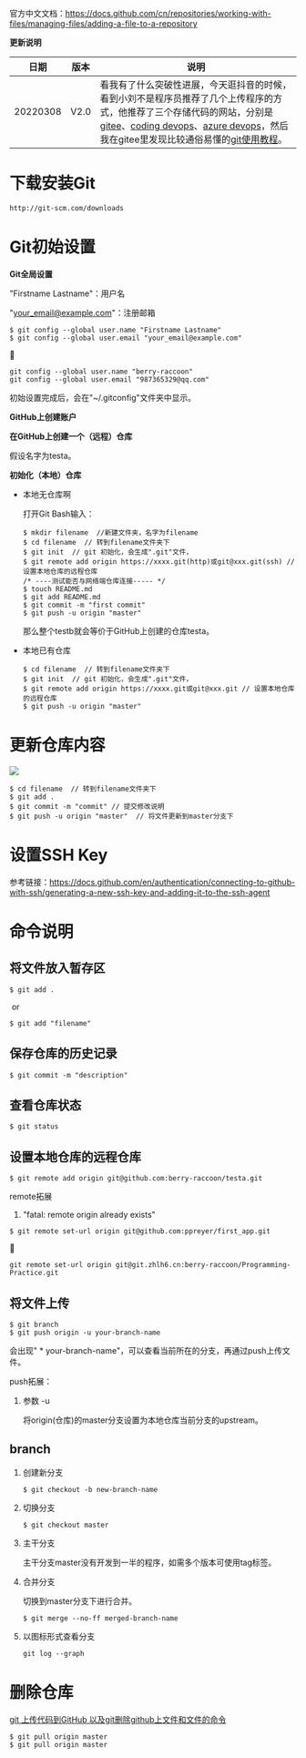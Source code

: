 官方中文文档：https://docs.github.com/cn/repositories/working-with-files/managing-files/adding-a-file-to-a-repository

**更新说明**

| 日期     | 版本 | 说明                                                         |
| -------- | ---- | ------------------------------------------------------------ |
| 20220308 | V2.0 | 看我有了什么突破性进展，今天逛抖音的时候，看到小刘不是程序员推荐了几个上传程序的方式，他推荐了三个存储代码的网站，分别是[gitee](https://gitee.com/)、[coding devops](https://cloud.tencent.com/product/coding)、[azure devops](https://azure.microsoft.com/zh-cn/services/devops/)，然后我在gitee里发现比较通俗易懂的[git使用教程](https://gitee.com/oschina/git-osc/wikis/%E5%B8%AE%E5%8A%A9)。 |

# 下载安装Git

```
http://git-scm.com/downloads
```



# Git初始设置

**Git全局设置**

"Firstname Lastname"：用户名

"your_email@example.com"：注册邮箱

```
$ git config --global user.name "Firstname Lastname"
$ git config --global user.email "your_email@example.com"

```

:chestnut:

```
git config --global user.name "berry-raccoon"
git config --global user.email "987365329@qq.com"
```

初始设置完成后，会在"~/.gitconfig"文件夹中显示。

**GitHub上创建账户**

**在GitHub上创建一个（远程）仓库**

假设名字为testa。

**初始化（本地）仓库**

- 本地无仓库啊

  打开Git Bash输入：

  ```shell
  $ mkdir filename  //新建文件夹，名字为filename
  $ cd filename  // 转到filename文件夹下
  $ git init  // git 初始化，会生成".git"文件，
  $ git remote add origin https://xxxx.git(http)或git@xxx.git(ssh) // 设置本地仓库的远程仓库
  /* ----测试能否与网络端仓库连接----- */
  $ touch README.md
  $ git add README.md
  $ git commit -m "first commit"
  $ git push -u origin "master"
  ```

  那么整个testb就会等价于GitHub上创建的仓库testa。

- 本地已有仓库

  ```shell
  $ cd filename  // 转到filename文件夹下
  $ git init  // git 初始化，会生成".git"文件，
  $ git remote add origin https://xxxx.git或git@xxx.git // 设置本地仓库的远程仓库
  $ git push -u origin "master"
  ```



# 更新仓库内容

![](D:\桌面\刷题攻略\Carl\git上传文件简易版.png)

```shell
$ cd filename  // 转到filename文件夹下
$ git add .
$ git commit -m "commit" // 提交修改说明
$ git push -u origin "master"  // 将文件更新到master分支下
```



# 设置SSH Key

参考链接：https://docs.github.com/en/authentication/connecting-to-github-with-ssh/generating-a-new-ssh-key-and-adding-it-to-the-ssh-agent





# 命令说明

## 将文件放入暂存区

```shell
$ git add .
```

​	or

```shell
$ git add "filename"
```



## 保存仓库的历史记录

```shell
$ git commit -m "description"
```



## 查看仓库状态

```shell
$ git status
```



## 设置本地仓库的远程仓库

```shell
$ git remote add origin git@github.com:berry-raccoon/testa.git
```

remote拓展

1. "fatal: remote origin already exists"

```shell
$ git remote set-url origin git@github.com:ppreyer/first_app.git
```

:chestnut:

```
git remote set-url origin git@git.zhlh6.cn:berry-raccoon/Programming-Practice.git
```

## 将文件上传

```shell
$ git branch
$ git push origin -u your-branch-name
```

会出现" * your-branch-name"，可以查看当前所在的分支，再通过push上传文件。

push拓展：

1. 参数 -u

   将origin(仓库)的master分支设置为本地仓库当前分支的upstream。

   

## branch

1. 创建新分支

   ```
   $ git checkout -b new-branch-name  
   ```

2. 切换分支

   ```
   $ git checkout master
   ```

3. 主干分支

   主干分支master没有开发到一半的程序，如需多个版本可使用tag标签。

4. 合并分支

   切换到master分支下进行合并。

   ```
   $ git merge --no-ff merged-branch-name
   ```

5. 以图标形式查看分支

   ```
   git log --graph
   ```





# 删除仓库

[git 上传代码到GitHub 以及git删除github上文件和文件的命令](https://blog.csdn.net/weixin_42350212/article/details/80560272)

```
$ git pull origin master
$ git pull origin master
```

